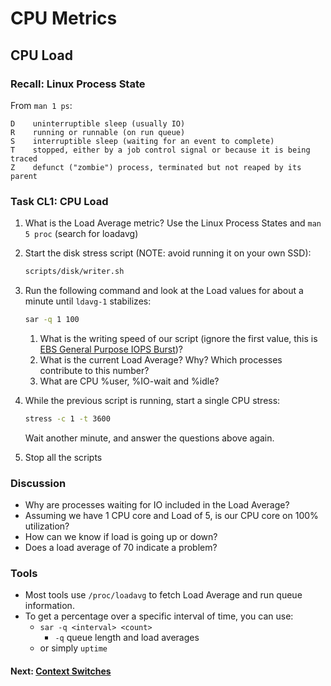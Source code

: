 # CPU Metrics

## CPU Load

### Recall: Linux Process State

From `man 1 ps`:
```
D    uninterruptible sleep (usually IO)
R    running or runnable (on run queue)
S    interruptible sleep (waiting for an event to complete)
T    stopped, either by a job control signal or because it is being traced
Z    defunct ("zombie") process, terminated but not reaped by its parent
```

### Task CL1: CPU Load

1. What is the Load Average metric? Use the Linux Process States and `man 5 proc` (search for loadavg)
2. Start the disk stress script (NOTE: avoid running it on your own SSD):

	```bash
	scripts/disk/writer.sh
	```

3. Run the following command and look at the Load values for about a minute until `ldavg-1` stabilizes:

	```bash
	sar -q 1 100
	```

	1. What is the writing speed of our script (ignore the first value, this is [EBS General Purpose IOPS Burst](http://aws.amazon.com/ebs/details/#GP))?
	2. What is the current Load Average? Why? Which processes contribute to this number?
	3. What are CPU %user, %IO-wait and %idle?
4. While the previous script is running, start a single CPU stress:

	```bash
	stress -c 1 -t 3600
	```
	Wait another minute, and answer the questions above again.
5. Stop all the scripts

### Discussion

- Why are processes waiting for IO included in the Load Average?
- Assuming we have 1 CPU core and Load of 5, is our CPU core on 100% utilization?
- How can we know if load is going up or down?
- Does a load average of 70 indicate a problem?

### Tools

 - Most tools use `/proc/loadavg` to fetch Load Average and run queue information.
 - To get a percentage over a specific interval of time, you can use:
	 - `sar -q <interval> <count>`
		 - `-q` queue length and load averages
	 - or  simply `uptime`

#### Next: [Context Switches](cpu-ctxt.md)
